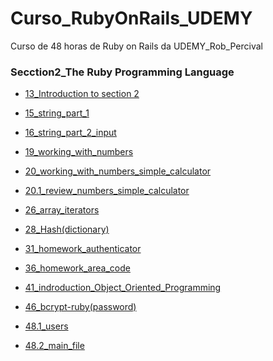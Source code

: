 # Curso_RubyOnRails_UDEMY
 Curso de 48 horas de Ruby on Rails da UDEMY_Rob_Percival
 
 ### Secction2_The Ruby Programming Language
 
* [13_Introduction to section 2](https://github.com/daniel-neves-dev/Curso_RubyOnRails_UDEMY/blob/main/Secction2_The%20Ruby%20Programming%20Language/13_Introduction%20to%20section%202.rb)

* [15_string_part_1](https://github.com/daniel-neves-dev/Curso_RubyOnRails_UDEMY/blob/main/Secction2_The%20Ruby%20Programming%20Language/15_string_part_1.rb)

* [16_string_part_2_input](https://github.com/daniel-neves-dev/Curso_RubyOnRails_UDEMY/blob/main/Secction2_The%20Ruby%20Programming%20Language/16_string_part_2_input.rb)

* [19_working_with_numbers](https://github.com/daniel-neves-dev/Curso_RubyOnRails_UDEMY/blob/main/Secction2_The%20Ruby%20Programming%20Language/19_working_with_numbers.rb)

* [20_working_with_numbers_simple_calculator](https://github.com/daniel-neves-dev/Curso_RubyOnRails_UDEMY/blob/main/Secction2_The%20Ruby%20Programming%20Language/20_working_with_numbers_simple_calculator.rb)

* [20.1_review_numbers_simple_calculator](https://github.com/daniel-neves-dev/Curso_RubyOnRails_UDEMY/blob/main/Secction2_The%20Ruby%20Programming%20Language/20.1_review_numbers_simple_calculator.rb)

* [26_array_iterators](https://github.com/daniel-neves-dev/Curso_RubyOnRails_UDEMY/blob/main/Secction2_The%20Ruby%20Programming%20Language/26_array_iterators.rb)

* [28_Hash(dictionary)](https://github.com/daniel-neves-dev/Curso_RubyOnRails_UDEMY/blob/main/Secction2_The%20Ruby%20Programming%20Language/28_Hash(dictionary).rb)

* [31_homework_authenticator](https://github.com/daniel-neves-dev/Curso_RubyOnRails_UDEMY/blob/main/Secction2_The%20Ruby%20Programming%20Language/31_homework_authenticator.rb)

* [36_homework_area_code](https://github.com/daniel-neves-dev/Curso_RubyOnRails_UDEMY/blob/main/Secction2_The%20Ruby%20Programming%20Language/36_homework_area_code.rb)

* [41_indroduction_Object_Oriented_Programming](https://github.com/daniel-neves-dev/Curso_RubyOnRails_UDEMY/blob/main/Secction2_The%20Ruby%20Programming%20Language/41_indroduction_Object_Oriented_Programming.rb)

* [46_bcrypt-ruby(password)](https://github.com/daniel-neves-dev/Curso_RubyOnRails_UDEMY/blob/main/Secction2_The%20Ruby%20Programming%20Language/46_bcrypt-ruby(password).rb)

* [48.1_users](https://github.com/daniel-neves-dev/Curso_RubyOnRails_UDEMY/blob/main/Secction2_The%20Ruby%20Programming%20Language/48.1_users.rb)

* [48.2_main_file](https://github.com/daniel-neves-dev/Curso_RubyOnRails_UDEMY/blob/main/Secction2_The%20Ruby%20Programming%20Language/48.2_main_file.rb)
